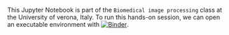 This Jupyter Notebook is part of the `Biomedical image processing` class at the University of verona, Italy.
To run this hands-on session, we can open an executable environment with [![Binder](https://mybinder.org/badge_logo.svg)](https://mybinder.org/v2/gh/daducci/teaching_MRI_reconstruction/HEAD?labpath=notebook.ipynb).
